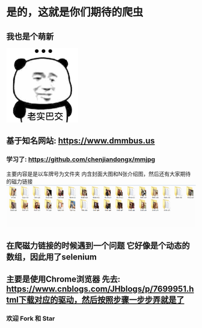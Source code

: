# 是的，这就是你们期待的爬虫

## 我也是个萌新
![](https://github.com/wenyuling24/dmmbus_crawer/blob/master/image/20190426104923.gif)

## 基于知名网站: https://www.dmmbus.us

### 学习了: https://github.com/chenjiandongx/mmjpg

主要内容是是以车牌号为文件夹 内含封面大图和N张介绍图，然后还有大家期待的磁力链接
![](https://github.com/wenyuling24/dmmbus_crawer/blob/master/image/20190426103535.png)

## 在爬磁力链接的时候遇到一个问题 它好像是个动态的数组，因此用了selenium

## 主要是使用Chrome浏览器 先去: https://www.cnblogs.com/JHblogs/p/7699951.html下载对应的驱动，然后按照步骤一步步弄就是了


### 欢迎 Fork 和 Star

